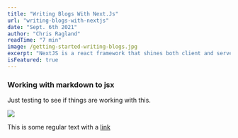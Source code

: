 ```yaml
---
title: "Writing Blogs With Next.Js"
url: "writing-blogs-with-nextjs"
date: "Sept. 6th 2021"
author: "Chris Ragland"
readTime: "7 min"
image: /getting-started-writing-blogs.jpg
excerpt: "NextJS is a react framework that shines both client and server-side. Now lets write some blogs with it!"
isFeatured: true
---
```


### Working with markdown to jsx

Just testing to see if things are working with this.

<img width={314} height={314} src={/../public/images/posts/getting-started-writing-blogs/getting-started-writing-blogs.jpg}>

This is some regular text with a [link](https://google.com)
